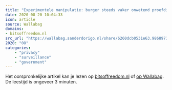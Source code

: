 ```yaml
---
title: "Experimentele manipulatie: burger steeds vaker onwetend proefdier"
date: 2020-08-20 10:04:33
icon: article
source: Wallabag
domains:
- bitsoffreedom.nl
src_url: "https://wallabag.sanderdorigo.nl/share/6260dcb0531e63.98689711"
2020: "08"
categories:
    - "privacy"
    - "surveillance"
    - "government"
---
```

Het oorspronkelijke artikel kan je lezen op [bitsoffreedom.nl](https://www.bitsoffreedom.nl/2019/06/05/experimentele-manipulatie-burger-steeds-vaker-onwetend-proefdier/) of [op Wallabag](https://wallabag.sanderdorigo.nl/share/6260dcb0531e63.98689711). De leestijd is ongeveer 3 minuten.